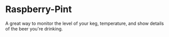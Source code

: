 # Raspberry-Pint
A great way to monitor the level of your keg, temperature, and show details of the beer you're drinking.
